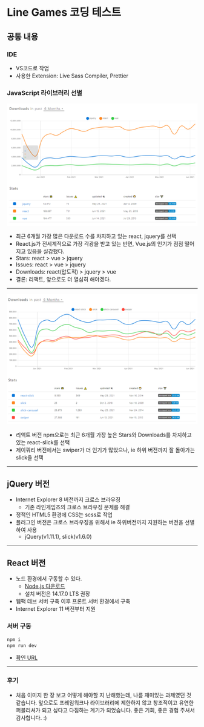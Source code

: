 # Line Games 코딩 테스트

## 공통 내용

### IDE

- VS코드로 작업
- 사용한 Extension: Live Sass Compiler, Prettier

### JavaScript 라이브러리 선별

<img src="npmtrends-js.png" />

- 최근 6개월 가장 많은 다운로드 수를 차지하고 있는 react, jquery를 선택
- React.js가 전세계적으로 가장 각광을 받고 있는 반면, Vue.js의 인기가 점점 떨어지고 있음을 실감했다.
- Stars: react > vue > jquery
- Issues: react > vue > jquery
- Downloads: react(압도적) > jquery > vue
- 결론: 리액트, 앞으로도 더 열심히 해야겠다.

<hr />

<img src="npmtrends-npm.png" />

- 리액트 버전 npm으로는 최근 6개월 가장 높은 Stars와 Downloads를 차지하고 있는 react-slick를 선택
- 제이쿼리 버전에서는 swiper가 더 인기가 많았으나, ie 하위 버전까지 잘 돌아가는 slick을 선택

<hr />

## jQuery 버전

- Internet Explorer 8 버전까지 크로스 브라우징
  - 기존 라인게임즈의 크로스 브라우징 문제를 해결
- 정적인 HTML5 환경에 CSS는 scss로 작업
- 플러그인 버전은 크로스 브라우징을 위해서 ie 하위버전까지 지원하는 버전을 선별하여 사용
  - jQuery(v1.11.1), slick(v1.6.0)

<hr />

## React 버전

- 노드 환경에서 구동할 수 있다.
  - [Node.js 다운로드](https://nodejs.org/en)
  - 설치 버전은 14.17.0 LTS 권장
- 웹팩 데브 서버 구축 이후 프론트 서버 환경에서 구축
- Internet Explorer 11 버전부터 지원

### 서버 구동

```command
npm i
npm run dev
```

- [확인 URL](http://localhost:3090)

<hr />

### 후기

- 처음 이미지 한 장 보고 어떻게 해야할 지 난해했는데, 나름 재미있는 과제였던 것 같습니다. 앞으로도 프레임워크나 라이브러리에 제한하지 않고 창조적이고 유연한 퍼블리셔가 되고 싶다고 다짐하는 계기가 되었습니다. 좋은 기회, 좋은 경험 주셔서 감사합니다. :)
